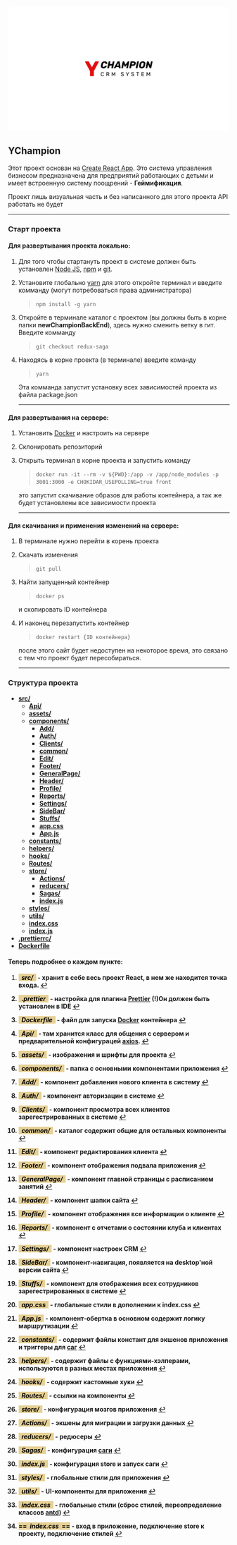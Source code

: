  ![YChampion](./preview.svg)

## YChampion

Этот проект основан на [Create React App](https://github.com/facebook/create-react-app). Это система управления бизнесом предназначена для предприятий работающих с детьми и имеет встроенную систему поощрений - **Геймификация**.

Проект лишь визуальная часть и без написанного для этого проекта API работать не будет

---


### Старт проекта

#### Для развертывания проекта локально:

1. Для того чтобы стартануть проект в системе должен быть установлен [Node JS](https://nodejs.org/en/), [npm](https://www.npmjs.com/) и [git](https://git-scm.com/).

2. Установите глобально [yarn](https://yarnpkg.com/) для этого откройте терминал и введите комманду (могут потребоваться права администратора)
 
    > `npm install -g yarn`

3. Откройте в терминале каталог с проектом (вы должны быть в корне папки 
**newChampionBackEnd**), здесь нужно сменить ветку в гит. Введите комманду   

    > ` git checkout redux-saga `

4. Находясь в корне проекта (в терминале) введите команду 

    > ` yarn `
    
    Эта комманда запустит установку всех зависимостей проекта из файла package.json

    ---

#### Для развертывания на сервере:

1. Установить [Docker](https://www.docker.com/) и настроить на сервере

2. Склонировать репозиторий

3. Открыть терминал в корне проекта и запустить команду 

    > ` docker run -it --rm -v ${PWD}:/app -v /app/node_modules -p 3001:3000 -e CHOKIDAR_USEPOLLING=true front `

    это запустит скачивание образов для работы контейнера, а так же будет установлены все зависимости проекта

    ---

#### Для скачивания и применения изменений на сервере:

1. В терминале нужно перейти в корень проекта

2. Скачать изменения 

    > ` git pull `

3. Найти запущенный контейнер 

    > ` docker ps `
    
    и скопировать ID контейнера

4. И наконец перезапустить контейнер 

    > ` docker restart {ID контейнера} `
    
    после этого сайт будет недоступен на некоторое время, это связано с тем что проект будет пересобираться.

    ---

### Структура проекта



- <b id="src"><a href='#srcquote'>src/</a></b>
    - <b id="api"><a href='#apiquote'>Api/</a></b>
    - <b id="assets"><a href='#assetsquote'>assets/</a></b>
    - <b id="components"><a href='#componentsquote'>components/</a></b>
        - <b id="add"><a href='#addquote'>Add/</a></b>
        - <b id="auth"><a href='#authquote'>Auth/</a></b>
        - <b id="clients"><a href='#clientsquote'>Clients/</a></b>
        - <b id="common"><a href='#commonquote'>common/</a></b>
        - <b id="edit"><a href='#editquote'>Edit/</a></b>
        - <b id="footer"><a href='#footerquote'>Footer/</a></b>
        - <b id="genpage"><a href='#genpagequote'>GeneralPage/</a></b>
        - <b id="header"><a href='#headerquote'>Header/</a></b>
        - <b id="profile"><a href='#profilequote'>Profile/</a></b>
        - <b id="reports"><a href='#reportsquote'>Reports/</a></b>
        - <b id="settings"><a href='#settingsquote'>Settings/</a></b>
        - <b id="sidebar"><a href='#sidebarquote'>SideBar/</a></b>
        - <b id="stuffs"><a href='#stuffsquote'>Stuffs/</a></b>
        - <b id="apps"><a href='#appsquote'>app.css</a></b>
        - <b id="app"><a href='#appquote'>App.js</a></b>
    - <b id="constants"><a href='#constantsquote'>constants/</a></b>
    - <b id="helpers"><a href='#helpersquote'>helpers/</a></b>
    - <b id="hooks"><a href='#hooksquote'>hooks/</a></b>
    - <b id="routes"><a href='#routesquote'>Routes/</a></b>
    - <b id="store"><a href='#storequote'>store/</a></b>
        - <b id="actions"><a href='#actionsquote'>Actions/</a></b>
        - <b id="reducers"><a href='#reducersquote'>reducers/</a></b>
        - <b id="sagas"><a href='#sagasquote'>Sagas/</a></b>
        - <b id="sagasi"><a href='#sagasiquote'>index.js</a></b>
    - <b id="styles"><a href='#stylesquote'>styles/</a></b>
    - <b id="utils"><a href='#utilsquote'>utils/</a></b>
    - <b id="indexs"><a href='#indexsquote'>index.css</a></b>
    - <b id="index"><a href='#indexquote'>index.js</a></b>
- <b id="prettier"><a href='#prettierquote'>.prettierrc/</a></b>
- <b id="docker"><a href='#dockerquote'>Dockerfile</a></b>

#### Теперь подробнее о каждом пункте:

1. <b id="srcquote"><mark style='background:#e6d095'>***&nbsp;&nbsp;src/&nbsp;&nbsp;***</mark><b> - хранит в себе весь проект React, в нем же находится точка входа. <a href="#src" role="doc-backlink">↩</a>

2. <b id="prettierquote"><mark style='background:#e6d095'>***&nbsp;&nbsp;.prettier&nbsp;&nbsp;***</mark><b> - настройка для плагина [Prettier](https://prettier.io/) (!)Он должен быть установлен в IDE <a href="#prettier" role="doc-backlink">↩</a>

3. <b id="dockerquote"><mark style='background:#e6d095'>***&nbsp;&nbsp;Dockerfile&nbsp;&nbsp;***</mark><b> - файл для запуска [Docker](https://www.docker.com/) контейнера <a href="#docker" role="doc-backlink">↩</a>

4. <b id="apiquote"><mark style='background:#e6d095'>***&nbsp;&nbsp;Api/&nbsp;&nbsp;***</mark><b> - там хранится класс для общения с сервером и предварительной конфигурацей [axios](https://github.com/axios/axios). <a href="#api" role="doc-backlink">↩</a>

5. <b id="assetsquote"><mark style='background:#e6d095'>***&nbsp;&nbsp;assets/&nbsp;&nbsp;***</mark><b> - изображения и шрифты для проекта <a href="#assets" role="doc-backlink">↩</a>

6. <b id="componentsquote"><mark style='background:#e6d095'>***&nbsp;&nbsp;components/&nbsp;&nbsp;***</mark><b> - папка с основными компонентами приложения <a href="#components" role="doc-backlink">↩</a>

7. <b id="addquote"><mark style='background:#e6d095'>***&nbsp;&nbsp;Add/&nbsp;&nbsp;***</mark><b> - компонент добавления нового клиента в систему <a href="#add" role="doc-backlink">↩</a>

8. <b id="authquote"><mark style='background:#e6d095'>***&nbsp;&nbsp;Auth/&nbsp;&nbsp;***</mark><b> - компонент авторизации в системе <a href="#auth" role="doc-backlink">↩</a>

9. <b id="clientsquote"><mark style='background:#e6d095'>***&nbsp;&nbsp;Clients/&nbsp;&nbsp;***</mark><b> - компонент просмотра всех клиентов зарегестрированных в системе <a href="#clients" role="doc-backlink">↩</a>

10. <b id="commonquote"><mark style='background:#e6d095'>***&nbsp;&nbsp;common/&nbsp;&nbsp;***</mark><b> - каталог содержит общие для остальных компоненты <a href="#common" role="doc-backlink">↩</a>

11. <b id="editquote"><mark style='background:#e6d095'>***&nbsp;&nbsp;Edit/&nbsp;&nbsp;***</mark><b> - компонент редактирования клиента <a href="#edit" role="doc-backlink">↩</a>

12. <b id="footerquote"><mark style='background:#e6d095'>***&nbsp;&nbsp;Footer/&nbsp;&nbsp;***</mark><b> - компонент отображения подвала приложения <a href="#footer" role="doc-backlink">↩</a>

13. <b id="genpagequote"><mark style='background:#e6d095'>***&nbsp;&nbsp;GeneralPage/&nbsp;&nbsp;***</mark><b> - компонент главной страницы с расписанием занятий <a href="#genpage" role="doc-backlink">↩</a>

14. <b id="headerquote"><mark style='background:#e6d095'>***&nbsp;&nbsp;Header/&nbsp;&nbsp;***</mark><b> - компонент шапки сайта <a href="#header" role="doc-backlink">↩</a>

15. <b id="profilequote"><mark style='background:#e6d095'>***&nbsp;&nbsp;Profile/&nbsp;&nbsp;***</mark><b> - компонент отображения все информации о клиенте <a href="#profile" role="doc-backlink">↩</a>

16. <b id="reportsquote"><mark style='background:#e6d095'>***&nbsp;&nbsp;Reports/&nbsp;&nbsp;***</mark><b> - компонент с отчетами о состоянии клуба и клиентах <a href="#reports" role="doc-backlink">↩</a>

17. <b id="settingsquote"><mark style='background:#e6d095'>***&nbsp;&nbsp;Settings/&nbsp;&nbsp;***</mark><b> - компонент настроек CRM <a href="#settings" role="doc-backlink">↩</a>

18. <b id="sidebarquote"><mark style='background:#e6d095'>***&nbsp;&nbsp;SideBar/&nbsp;&nbsp;***</mark><b> - компонент-навигация, появляется на desktop'ной версии сайта <a href="#sidebar" role="doc-backlink">↩</a>

19. <b id="stuffsquote"><mark style='background:#e6d095'>***&nbsp;&nbsp;Stuffs/&nbsp;&nbsp;***</mark><b> - компонент для отображения всех сотрудников зарегестрированных в системе <a href="#stuffs" role="doc-backlink">↩</a>

20. <b id="appsquote"><mark style='background:#e6d095'>***&nbsp;&nbsp;app.css&nbsp;&nbsp;***</mark><b> - глобальные стили в дополнении к index.css  <a href="#apps" role="doc-backlink">↩</a>

21. <b id="appquote"><mark style='background:#e6d095'>***&nbsp;&nbsp;App.js&nbsp;&nbsp;***</mark><b> - компонент-обертка в основном содержит логику маршрутизации  <a href="#app" role="doc-backlink">↩</a>

22. <b id="constantsquote"><mark style='background:#e6d095'>***&nbsp;&nbsp;constants/&nbsp;&nbsp;***</mark><b> - содержит файлы констант для экшенов приложения и триггеры для [саг](https://redux-saga.js.org/) <a href="#constants" role="doc-backlink">↩</a>

23. <b id="helpersquote"><mark style='background:#e6d095'>***&nbsp;&nbsp;helpers/&nbsp;&nbsp;***</mark><b> - содержит файлы c функциями-хэлперами, используются в разных местах приложения <a href="#helpers" role="doc-backlink">↩</a>

24. <b id="hooksquote"><mark style='background:#e6d095'>***&nbsp;&nbsp;hooks/&nbsp;&nbsp;***</mark><b> - содержит кастомные хуки <a href="#hooks" role="doc-backlink">↩</a>

25. <b id="routesquote"><mark style='background:#e6d095'>***&nbsp;&nbsp;Routes/&nbsp;&nbsp;***</mark><b> - ссылки на компоненты <a href="#routes" role="doc-backlink">↩</a>

26. <b id="storequote"><mark style='background:#e6d095'>***&nbsp;&nbsp;store/&nbsp;&nbsp;***</mark><b> - конфигурация мозгов приложения <a href="#store" role="doc-backlink">↩</a>

27. <b id="actionsquote"><mark style='background:#e6d095'>***&nbsp;&nbsp;Actions/&nbsp;&nbsp;***</mark><b> - экшены для миграции и загрузки данных <a href="#actions" role="doc-backlink">↩</a>

28. <b id="reducersquote"><mark style='background:#e6d095'>***&nbsp;&nbsp;reducers/&nbsp;&nbsp;***</mark><b> - редюсеры <a href="#reducers" role="doc-backlink">↩</a>

29. <b id="sagasquote"><mark style='background:#e6d095'>***&nbsp;&nbsp;Sagas/&nbsp;&nbsp;***</mark><b> - конфигурация [саги](https://redux-saga.js.org/) <a href="#sagas" role="doc-backlink">↩</a>

30. <b id="sagasiquote"><mark style='background:#e6d095'>***&nbsp;&nbsp;index.js&nbsp;&nbsp;***</mark><b> - конфигурация store и запуск саги <a href="#sagasi" role="doc-backlink">↩</a>

31. <b id="stylesquote"><mark style='background:#e6d095'>***&nbsp;&nbsp;styles/&nbsp;&nbsp;***</mark><b> - глобальные стили для приложения <a href="#styles" role="doc-backlink">↩</a>

32. <b id="utilsquote"><mark style='background:#e6d095'>***&nbsp;&nbsp;utils/&nbsp;&nbsp;***</mark><b> - UI-компоненты для приложения <a href="#utils" role="doc-backlink">↩</a>

33. <b id="indexsquote"><mark style='background:#e6d095'>***&nbsp;&nbsp;index.css&nbsp;&nbsp;***</mark><b> - глобальные стили (сброс стилей, переопределение классов [antd](https://ant.design/)) <a href="#indexs" role="doc-backlink">↩</a>

34. <b id="indexquote"><mark style='background:#e6d095'>==***&nbsp;&nbsp;index.css&nbsp;&nbsp;***==</mark><b> - вход в приложение, подключение store к проекту, подключение стилей <a href="#index" role="doc-backlink">↩</a>
